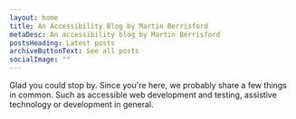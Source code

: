 ```yaml
---
layout: home
title: An Accessibility Blog by Martin Berrisford
metaDesc: An accessibility blog by Martin Berrisford
postsHeading: Latest posts
archiveButtonText: See all posts
socialImage: ""
---
```

Glad you could stop by. Since you're here, we probably share a few things in common. Such as accessible web development and testing, assistive technology or development in general.